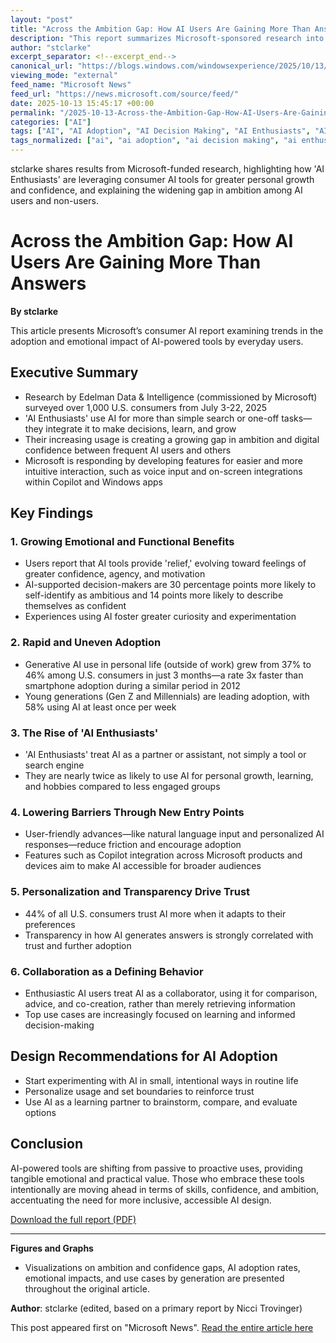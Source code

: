 ```yaml
---
layout: "post"
title: "Across the Ambition Gap: How AI Users Are Gaining More Than Answers"
description: "This report summarizes Microsoft-sponsored research into how consumers are adopting AI in their personal lives. It explores the growing divide between AI Enthusiasts and non-users, emphasizing the role of motivation, personalization, trust, and collaboration in extracting value from AI-powered tools. Key trends include generational differences, emotional benefits, and evolving AI user behaviors."
author: "stclarke"
excerpt_separator: <!--excerpt_end-->
canonical_url: "https://blogs.windows.com/windowsexperience/2025/10/13/across-the-ambition-gap-how-ai-users-are-gaining-more-than-answers/"
viewing_mode: "external"
feed_name: "Microsoft News"
feed_url: "https://news.microsoft.com/source/feed/"
date: 2025-10-13 15:45:17 +00:00
permalink: "/2025-10-13-Across-the-Ambition-Gap-How-AI-Users-Are-Gaining-More-Than-Answers.html"
categories: ["AI"]
tags: ["AI", "AI Adoption", "AI Decision Making", "AI Enthusiasts", "AI Trust", "Ambition Gap", "Collaboration", "Company News", "Consumer AI Report", "Copilot", "Data Insights", "Digital Transformation", "Gen Z", "Generative AI", "Microsoft", "Millennials", "News", "Personalization", "Transparency"]
tags_normalized: ["ai", "ai adoption", "ai decision making", "ai enthusiasts", "ai trust", "ambition gap", "collaboration", "company news", "consumer ai report", "copilot", "data insights", "digital transformation", "gen z", "generative ai", "microsoft", "millennials", "news", "personalization", "transparency"]
---
```


stclarke shares results from Microsoft-funded research, highlighting how 'AI Enthusiasts' are leveraging consumer AI tools for greater personal growth and confidence, and explaining the widening gap in ambition among AI users and non-users.<!--excerpt_end-->

# Across the Ambition Gap: How AI Users Are Gaining More Than Answers

**By stclarke**

This article presents Microsoft’s consumer AI report examining trends in the adoption and emotional impact of AI-powered tools by everyday users.

## Executive Summary

- Research by Edelman Data & Intelligence (commissioned by Microsoft) surveyed over 1,000 U.S. consumers from July 3-22, 2025
- 'AI Enthusiasts' use AI for more than simple search or one-off tasks—they integrate it to make decisions, learn, and grow
- Their increasing usage is creating a growing gap in ambition and digital confidence between frequent AI users and others
- Microsoft is responding by developing features for easier and more intuitive interaction, such as voice input and on-screen integrations within Copilot and Windows apps

## Key Findings

### 1. Growing Emotional and Functional Benefits

- Users report that AI tools provide 'relief,' evolving toward feelings of greater confidence, agency, and motivation
- AI-supported decision-makers are 30 percentage points more likely to self-identify as ambitious and 14 points more likely to describe themselves as confident
- Experiences using AI foster greater curiosity and experimentation

### 2. Rapid and Uneven Adoption

- Generative AI use in personal life (outside of work) grew from 37% to 46% among U.S. consumers in just 3 months—a rate 3x faster than smartphone adoption during a similar period in 2012
- Young generations (Gen Z and Millennials) are leading adoption, with 58% using AI at least once per week

### 3. The Rise of 'AI Enthusiasts'

- 'AI Enthusiasts' treat AI as a partner or assistant, not simply a tool or search engine
- They are nearly twice as likely to use AI for personal growth, learning, and hobbies compared to less engaged groups

### 4. Lowering Barriers Through New Entry Points

- User-friendly advances—like natural language input and personalized AI responses—reduce friction and encourage adoption
- Features such as Copilot integration across Microsoft products and devices aim to make AI accessible for broader audiences

### 5. Personalization and Transparency Drive Trust

- 44% of all U.S. consumers trust AI more when it adapts to their preferences
- Transparency in how AI generates answers is strongly correlated with trust and further adoption

### 6. Collaboration as a Defining Behavior

- Enthusiastic AI users treat AI as a collaborator, using it for comparison, advice, and co-creation, rather than merely retrieving information
- Top use cases are increasingly focused on learning and informed decision-making

## Design Recommendations for AI Adoption

- Start experimenting with AI in small, intentional ways in routine life
- Personalize usage and set boundaries to reinforce trust
- Use AI as a learning partner to brainstorm, compare, and evaluate options

## Conclusion

AI-powered tools are shifting from passive to proactive uses, providing tangible emotional and practical value. Those who embrace these tools intentionally are moving ahead in terms of skills, confidence, and ambition, accentuating the need for more inclusive, accessible AI design.

[Download the full report (PDF)](https://news.microsoft.com/source/wp-content/uploads/2025/10/MSFT-CTI-Fall-Survey-Whitepaper-FINAL_10.10.25_optimized.pdf)

---

**Figures and Graphs**

- Visualizations on ambition and confidence gaps, AI adoption rates, emotional impacts, and use cases by generation are presented throughout the original article.

**Author**: stclarke (edited, based on a primary report by Nicci Trovinger)

This post appeared first on "Microsoft News". [Read the entire article here](https://blogs.windows.com/windowsexperience/2025/10/13/across-the-ambition-gap-how-ai-users-are-gaining-more-than-answers/)
